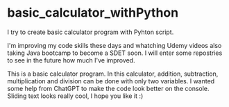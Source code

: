 # basic_calculator_withPython
I try to create basic calculator program with Pyhton script.


I'm improving my code skills these days and whatching Udemy videos also taking Java bootcamp to become a SDET soon. I will enter some repostries to see in the future how much I've improved.

This is a basic calculator program. In this calculator, addition, subtraction, multiplication and division can be done with only two variables. I wanted some help from ChatGPT to make the code look better on the console. Sliding text looks really cool, I hope you like it :)

